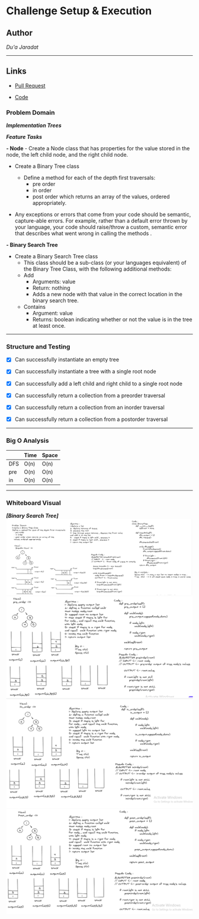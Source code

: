 # Challenge Setup & Execution

## Author
*Du'a Jaradat*

---

## Links
- [Pull Request](https://github.com/duajaradat/data-structures-and-algorithms/pull/38)

- [Code](https://github.com/duajaradat/data-structures-and-algorithms/blob/trees/python/data_structure/trees/trees.py)

### Problem Domain

***Implementation Trees***

***Feature Tasks***

**- Node**
    - Create a Node class that has properties for the value stored in the node, the left child node, and the right child node.

- Create a Binary Tree class
     - Define a method for each of the depth first traversals:
         - pre order
         - in order
         - post order which returns an array of the values, ordered appropriately.

- Any exceptions or errors that come from your code should be semantic, capture-able errors. For example, rather than a default error thrown by your language, your code should raise/throw a custom, semantic error that describes what went wrong in calling the methods .

**- Binary Search Tree**
- Create a Binary Search Tree class
     - This class should be a sub-class (or your languages equivalent) of the Binary Tree Class, with the following additional methods:
     - Add
         - Arguments: value
         - Return: nothing
         - Adds a new node with that value in the correct location in the binary search tree.
     - Contains
         - Argument: value
         - Returns: boolean indicating whether or not the value is in the tree at least once.


---


### Structure and Testing

- [x] Can successfully instantiate an empty tree
- [x] Can successfully instantiate a tree with a single root node
- [x] Can successfully add a left child and right child to a single root node
- [x] Can successfully return a collection from a preorder traversal
- [x] Can successfully return a collection from an inorder traversal
- [x] Can successfully return a collection from a postorder traversal


---

### Big O Analysis


|| Time | Space |
|:-----------| :----------- | :----------- |
|DFS| O(n) | O(n) |
|pre| O(n) | O(n) |
|in| O(n) | O(n) |
---


### Whiteboard Visual
***[Binary Search Tree]***
![Breadth First Search](dfs.png)
![Pre_order](pre_order.png)
![In_order](in_order.png)
![Post_order](post_order.png)



